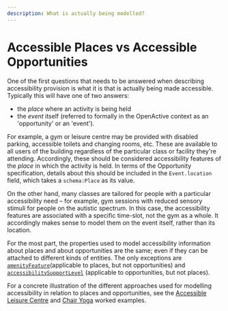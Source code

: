 ```yaml
---
description: What is actually being modelled?
---
```


# Accessible Places vs Accessible Opportunities

One of the first questions that needs to be answered when describing accessibility provision is what it is that is actually being made accessible. Typically this will have one of two answers:

* the _place_ where an activity is being held
* the _event_ itself \(referred to formally in the OpenActive context as an 'opportunity' or an 'event'\). 

For example, a gym or leisure centre may be provided with disabled parking, accessible toilets and changing rooms, etc. These are available to all users of the building regardless of the particular class or facility they're attending. Accordingly, these should be considered accessibility features of the _place_ in which the activity is held. In terms of the Opportunity specification, details about this should be included in the `Event.location` field, which takes a `schema:Place` as its value.

On the other hand, many classes are tailored for people with a particular accessibility need – for example, gym sessions with reduced sensory stimuli for people on the autistic spectrum.  In this case, the accessibility features are associated with a specific time-slot, not the gym as a whole. It accordingly makes sense to model them on the event itself, rather than its location.

For the most part, the properties used to model accessibility information about places and about opportunities are the same; even if they can be attached to different kinds of entities. The only exceptions are [`amenityFeature`](top-level-attributes/amenityfeature.md)\(applicable to places, but not opportunities\) and [`accessibilitySupportLevel`](top-level-attributes/accessibilitysupportlevel.md) \(applicable to opportunities, but not places\).

For a concrete illustration of the different approaches used for modelling accessibility in relation to places and opportunities, see the [Accessible Leisure Centre](worked-examples/accessible-leisure-centre.md) and [Chair Yoga](worked-examples/chair-yoga.md) worked examples.

